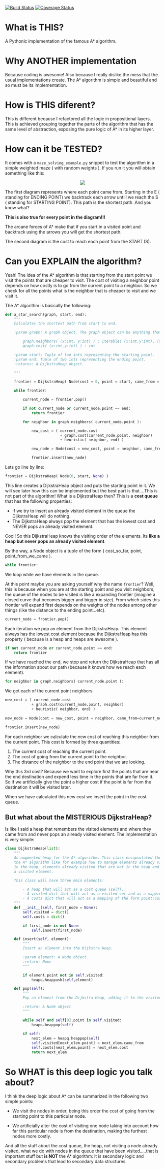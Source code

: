 

[![Build Status](https://travis-ci.org/pablogsal/a_star_algorithm.svg?branch=master)](https://travis-ci.org/pablogsal/a_star_algorithm)   [![Coverage Status](https://coveralls.io/repos/github/pablogsal/a_star_algorithm/badge.svg?branch=master)](https://coveralls.io/github/pablogsal/a_star_algorithm?branch=master) 

# What is THIS?

A Pythonic implementation of the famous A* algorithm.

# Why ANOTHER implementation

Because coding is awesome! Also because I really dislike the mess that the usual implementations create. The A* algorithm is simple and beautiful and so must be its implementation.

# How is THIS diferent?

This is different because I refactored all the logic in propositional layers. This is achieved grouping together the parts of the algorithm that has the same level of abstraction, exposing the pure logic of A* in its higher layer.

# How can it be TESTED?

It comes with a `maze_solving_example.py` snippet to test the algorithm in a simple weighted maze ( with random weights ). If you run it you will obtain something like this:

<p align="center">
<img src="./doc/sample.png">
</p>

The first diagram represents where each point came from. Starting in the E ( standing for ENDING POINT) we backtrack each arrow untill we reach the S ( standing for STARTING POINT). This path is the shortest path. And you know what? 

**This is also true for every point in the diagram!!!**

The arcane forces of A* make that if you start in a visited point and backtrack using the arrows you will get the shortest path.

The second diagram is the cost to reach each point from the START (S).

# Can you EXPLAIN the algorithm?

Yeah! The idea of the A* algorithm is that starting from the start point we visit the points that are cheaper to visit. The cost of visiting a neighbor point depends on how costly is to go from the current point to a neighbor. So we check for all the points what is the neighbor that is cheaper to visit and we visit it.

The A* algorithm is basically the following:

```python
def a_star_search(graph, start, end):
    """
    Calculates the shortest path from start to end.

    :param graph: A graph object. The graph object can be anything that implements the following methods:

        graph.neighbors( (x:int, y:int) ) : Iterable( (x:int,y:int), (x:int,y:int), ...)
        graph.cost( (x:int,y:int) ) : int

    :param start: Tuple of two ints representing the starting point.
    :param end: Tuple of two ints representing the ending point.
    :returns: A DijkstraHeap object.

    """

    frontier = DijkstraHeap( Node(cost = 0, point = start, came_from = None) )

    while frontier:

        current_node = frontier.pop()

        if not current_node or current_node.point == end:
            return frontier

        for neighbor in graph.neighbors( current_node.point ):

            new_cost = ( current_node.cost
                         + graph.cost(current_node.point, neighbor)
                         + heuristic( neighbor, end) )

            new_node = Node(cost = new_cost, point = neighbor, came_from=current_node.point)

            frontier.insert(new_node)

```

Lets go line by line:

```python
frontier = DijkstraHeap( Node(0, start, None) )
```

This line creates a DijkstraHeap object and puts the starting point in it. We will see later how this can be implemented but the best part is that....This is not part of the algorithm! What is a DijkstraHeap then? This is a **cost queue** that has the following properties:

* If we try to insert an already visited element in the queue the DijkstraHeap will do nothing.
* The DijkstraHeap always pop the element that has the lowest cost and NEVER pops an already visited element.

Cool! So this DijkstraHeap knows the visiting order of the elements. Its **like a heap but never pops an already visited element**.

By the way, a Node object is a tuple of the form ( cost_so_far, point, point_from_we_came ).

```python
while frontier:
```

We loop while we have elements in the queue.


At this point maybe you are asking yourself why the name `frontier`? Well, this is because when you are at the starting point and you visit neighbors, the queue of the nodes to be visited is like a expanding frontier (imagine a closed curve that becomes bigger and bigger in size). From which sides this frontier will expand first depends on the weights of the nodes among other things (like the distance to the ending point...etc).

```python
current_node = frontier.pop()
```

Each iteration we pop an element from the DijkstraHeap. This element always has the lowest cost element because the DijkstraHeap has this property ( because is a heap and heaps are awesome ).

```python
if not current_node or current_node.point == end:
    return frontier
```

If we have reached the end, we stop and return the DijkstraHeap that has all the information about our path (because it knows how we reach each element).

```python
for neighbor in graph.neighbors( current_node.point ):
```

We get each of the current point neighbors

```python
new_cost = ( current_node.cost
            + graph.cost(current_node.point, neighbor)
            + heuristic( neighbor, end) )
             
new_node = Node(cost = new_cost, point = neighbor, came_from=current_node.point)

frontier.insert(new_node)

```

For each neighbor we calculate the new cost of reaching this neighbor from the current point. This cost is formed by three quantities:

1. The current cost of reaching the current point.
2. The cost of going from the current point to the neighbor.
3. The distance of the neighbor to the end point that we are looking.

Why this 3rd cost? Because we want to explore first the points that are near the end destination and expend less time in the points that are far from it. So if we artificially give the point a higher cost if the point is far from the destination it will be visited later.

When we have calculated this new cost we insert the point in the cost queue.

## But what about the MISTERIOUS DijkstraHeap?

Is like I said a heap that remembers the visited elements and where they came from and never pops an already visited element. The implementation is very simple:

```python
class DijkstraHeap(list):
    """
    An augmented heap for the A* algorithm. This class encapsulated the residual logic of
    the A* algorithm like for example how to manage elements already visited that remain
    in the heap, elements already visited that are not in the heap and from where we came to
    a visited element.

    This class will have three main elements:

        - A heap that will act as a cost queue (self).
        - A visited dict that will act as a visited set and as a mapping of the form  point:came_from
        - A costs dict that will act as a mapping of the form point:cost_so_far
    """
    def __init__(self, first_node = None):
        self.visited = dict()
        self.costs = dict()

        if first_node is not None:
            self.insert(first_node)

    def insert(self, element):
        """
        Insert an element into the Dijkstra Heap.

        :param element: A Node object.
        :return: None
        """

        if element.point not in self.visited:
            heapq.heappush(self,element)

    def pop(self):
        """
        Pop an element from the Dijkstra Heap, adding it to the visited and cost dicts.

        :return: A Node object
        """

        while self and self[0].point in self.visited:
            heapq.heappop(self)
        
        if self:
            next_elem = heapq.heappop(self)
            self.visited[next_elem.point] = next_elem.came_from
            self.costs[next_elem.point] = next_elem.cost
            return next_elem
```

# So WHAT is this deep logic you talk about?

I think the deep logic about A* can be summarized in the following two simple points:

* We visit the nodes in order, being this order the cost of going from the starting point to this particular node.

* We artificially alter the cost of visiting one node taking into account how far this particular node is from the destination, making the furthest nodes more costly.

And all the stuff about the cost queue, the heap, not visiting a node already visited, what we do with nodes in the queue that have been visited.....that is important stuff but **is NOT** the A* algorithm: it is secondary logic and secondary problems that lead to secondary data structures.
